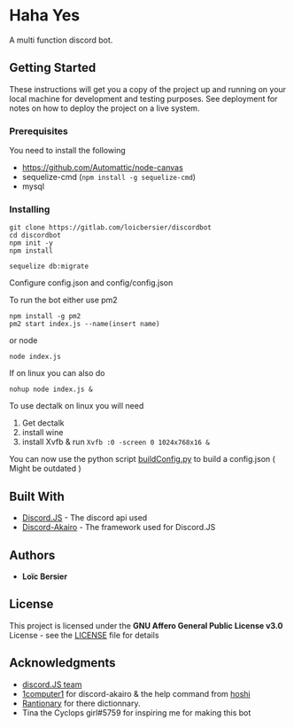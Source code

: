 # Haha Yes

A multi function discord bot.

## Getting Started

These instructions will get you a copy of the project up and running on your local machine for development and testing purposes. See deployment for notes on how to deploy the project on a live system.

### Prerequisites

You need to install the following


* https://github.com/Automattic/node-canvas
* sequelize-cmd (``npm install -g sequelize-cmd``)
* mysql

### Installing
```
git clone https://gitlab.com/loicbersier/discordbot
cd discordbot
npm init -y
npm install

sequelize db:migrate
```

Configure config.json and config/config.json

To run the bot either use pm2
```
npm install -g pm2
pm2 start index.js --name(insert name)
```
or node
```
node index.js
```
If on linux you can also do
```
nohup node index.js &
```

To use dectalk on linux you will need
1. Get dectalk 
2. install wine
3. install Xvfb & run `Xvfb :0 -screen 0 1024x768x16 &`

You can now use the python script [buildConfig.py](https://gitlab.com/LoicBersier/DiscordBot/blob/master/buildConfig.py) to build a config.json ( Might be outdated )

## Built With

* [Discord.JS](https://github.com/discordjs/discord.js) - The discord api used
* [Discord-Akairo](https://github.com/1Computer1/discord-akairo) - The framework used for Discord.JS

## Authors

* **Loïc Bersier**

## License

This project is licensed under the **GNU Affero General Public License v3.0** License - see the [LICENSE](LICENSE) file for details

## Acknowledgments

* [discord.JS team](https://github.com/discordjs/discord.js)
* [1computer1](https://github.com/1Computer1/) for discord-akairo & the help command from [hoshi](https://github.com/1Computer1/hoshi)
* [Rantionary](https://github.com/RantLang/Rantionary) for there dictionnary.
* Tina the Cyclops girl#5759 for inspiring me for making this bot
